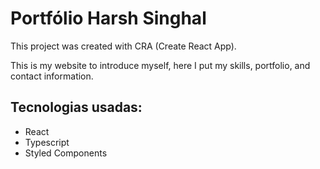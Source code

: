 # Portfólio Harsh Singhal

This project was created with CRA (Create React App).

This is my website to introduce myself, here I put my skills, portfolio, and contact information.


## Tecnologias usadas:
- React
- Typescript
- Styled Components

